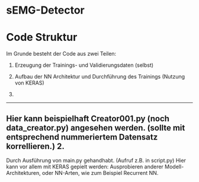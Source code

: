 # sEMG-Detector

Code Struktur
========
Im Grunde besteht der Code aus zwei Teilen:
 1. Erzeugung der Trainings- und Validierungsdaten (selbst)
 2. Aufbau der NN Architektur und Durchführung des Trainings (Nutzung von KERAS)

1.
---
Hier kann beispielhaft Creator001.py (noch data_creator.py) angesehen werden. (sollte mit entsprechend nummeriertem Datensatz korrellieren.)
2.
-- 
Durch Ausführung von main.py gehandhabt. (Aufruf z.B. in script.py)
Hier kann vor allem mit KERAS gepielt werden: Ausprobieren anderer Modell-Architekturen, oder NN-Arten, wie zum Beispiel Recurrent NN.
